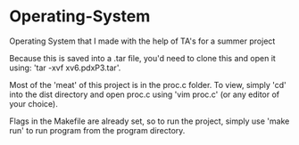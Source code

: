 # Operating-System
Operating System that I made with the help of TA's for a summer project

Because this is saved into a .tar file, you'd need to clone this and open it using: 'tar -xvf xv6.pdxP3.tar'. 

Most of the 'meat' of this project is in the proc.c folder. To view, simply 'cd' into the dist directory and open proc.c using 'vim proc.c' (or any editor of your choice).

Flags in the Makefile are already set, so to run the project, simply use 'make run' to run program from the program directory.
